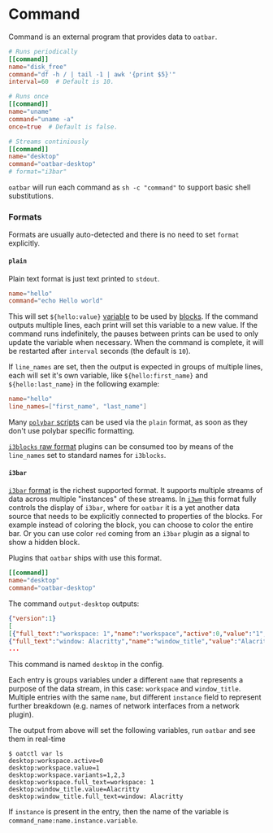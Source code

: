 # Command

Command is an external program that provides data to `oatbar`.

```toml
# Runs periodically
[[command]]
name="disk_free"
command="df -h / | tail -1 | awk '{print $5}'"
interval=60  # Default is 10.

# Runs once
[[command]]
name="uname"
command="uname -a"
once=true  # Default is false.

# Streams continiously
[[command]]
name="desktop"
command="oatbar-desktop"
# format="i3bar"
```

`oatbar` will run each command as `sh -c "command"` to support basic shell
substitutions.

### Formats

Formats are usually auto-detected and there is no need to set `format` explicitly.

#### `plain`

Plain text format is just text printed to `stdout`.

```toml
name="hello"
command="echo Hello world"
```

This will set `${hello:value}` [variable](./variable.md) to be used 
by [blocks](./block.md). If the command outputs multiple lines, each print
will set this variable to a new value. If the command runs indefinitely, the 
pauses between prints can be used to only update the variable when necessary.
When the command is complete, it will be restarted after `interval`
seconds (the default is `10`).

If `line_names` are set, then the output is expected in groups of
multiple lines, each will set it's own variable, like `${hello:first_name}` and
`${hello:last_name}` in the following example:

```toml
name="hello"
line_names=["first_name", "last_name"]
```

Many [`polybar` scripts](https://github.com/polybar/polybar-scripts) can be
used via the `plain` format, as soon as they don't use polybar specific
formatting.

[`i3blocks` raw format](https://vivien.github.io/i3blocks/#_format) plugins
can be consumed too by means of the `line_names` set to standard names for
`i3blocks`.

#### `i3bar`

[`i3bar` format](https://oatbar.app/index.html) is the richest supported format.
It supports multiple streams of data across multiple "instances" of these streams.
In [`i3wm`](i3wm.org) this format fully controls the display of `i3bar`, where
for `oatbar` it is a yet another data source that needs to be explicitly
connected to properties of the blocks. For example instead of coloring 
the block, you can choose to color the entire bar. Or you can use color `red` coming 
from an `i3bar` plugin as a signal to show a hidden block.

Plugins that `oatbar` ships with use this format.

```toml
[[command]]
name="desktop"
command="oatbar-desktop"
```

The command `output-desktop` outputs:

```json
{"version":1}
[
[{"full_text":"workspace: 1","name":"workspace","active":0,"value":"1","variants":"1,2,3"},
{"full_text":"window: Alacritty","name":"window_title","value":"Alacritty"}],
...
```

This command is named `desktop` in the config. 

Each entry is groups variables under a different `name` that
represents a purpose of the data stream, in this case: `workspace` 
and `window_title`. Multiple entries with the same `name`, but different 
`instance` field to represent further breakdown (e.g. names of 
network interfaces from a network plugin).

The output from above will set
the following variables, run `oatbar` and see them in real-time

```shell
$ oatctl var ls
desktop:workspace.active=0
desktop:workspace.value=1
desktop:workspace.variants=1,2,3
desktop:workspace.full_text=workspace: 1
desktop:window_title.value=Alacritty
desktop:window_title.full_text=window: Alacritty
```

If `instance` is present in the entry, then the name of the variable is 
`command_name:name.instance.variable`.
